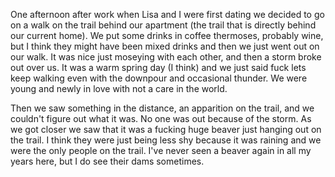 One afternoon after work when Lisa and I were first dating we decided to go on a walk on the trail behind our apartment (the trail that is directly behind our current home). We put some drinks in coffee thermoses, probably wine, but I think they might have been mixed drinks and then we just went out on our walk. It was nice just moseying with each other, and then a storm broke out over us. It was a warm spring day (I think) and we just said fuck lets keep walking even with the downpour and occasional thunder. We were young and newly in love with not a care in the world.

Then we saw something in the distance, an apparition on the trail, and we couldn't figure out what it was. No one was out because of the storm. As we got closer we saw that it was a fucking huge beaver just hanging out on the trail. I think they were just being less shy because it was raining and we were the only people on the trail. I've never seen a beaver again in all my years here, but I do see their dams sometimes. 